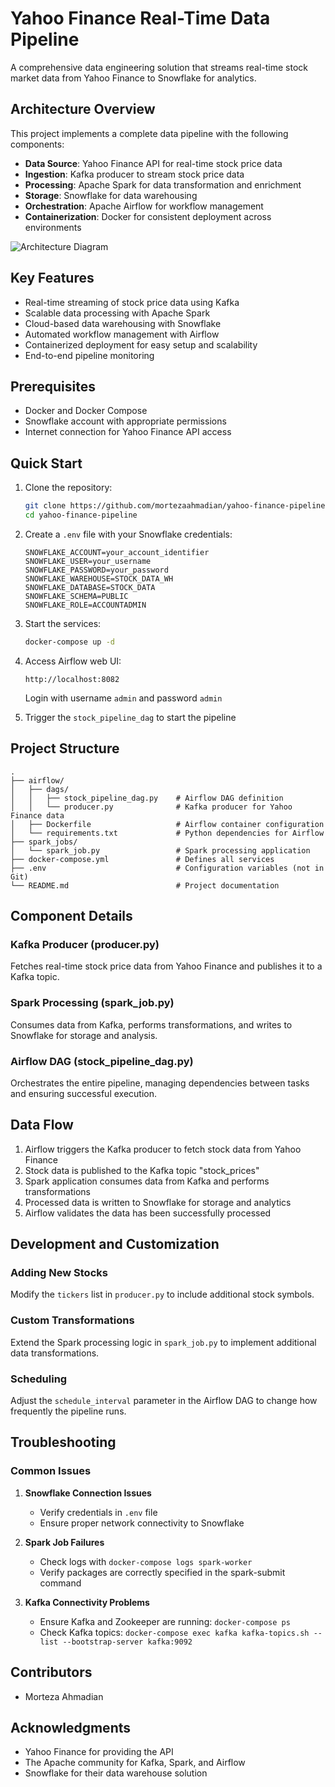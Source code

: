 # Yahoo Finance Real-Time Data Pipeline

A comprehensive data engineering solution that streams real-time stock market data from Yahoo Finance to Snowflake for analytics.

## Architecture Overview

This project implements a complete data pipeline with the following components:

- **Data Source**: Yahoo Finance API for real-time stock price data
- **Ingestion**: Kafka producer to stream stock price data
- **Processing**: Apache Spark for data transformation and enrichment
- **Storage**: Snowflake for data warehousing
- **Orchestration**: Apache Airflow for workflow management
- **Containerization**: Docker for consistent deployment across environments

![Architecture Diagram](https://via.placeholder.com/800x400?text=Yahoo+Finance+Pipeline+Architecture)

## Key Features

- Real-time streaming of stock price data using Kafka
- Scalable data processing with Apache Spark
- Cloud-based data warehousing with Snowflake
- Automated workflow management with Airflow
- Containerized deployment for easy setup and scalability
- End-to-end pipeline monitoring

## Prerequisites

- Docker and Docker Compose
- Snowflake account with appropriate permissions
- Internet connection for Yahoo Finance API access

## Quick Start

1. Clone the repository:
   ```bash
   git clone https://github.com/mortezaahmadian/yahoo-finance-pipeline.git
   cd yahoo-finance-pipeline
   ```

2. Create a `.env` file with your Snowflake credentials:
   ```
   SNOWFLAKE_ACCOUNT=your_account_identifier
   SNOWFLAKE_USER=your_username
   SNOWFLAKE_PASSWORD=your_password
   SNOWFLAKE_WAREHOUSE=STOCK_DATA_WH
   SNOWFLAKE_DATABASE=STOCK_DATA
   SNOWFLAKE_SCHEMA=PUBLIC
   SNOWFLAKE_ROLE=ACCOUNTADMIN
   ```

3. Start the services:
   ```bash
   docker-compose up -d
   ```

4. Access Airflow web UI:
   ```
   http://localhost:8082
   ```
   Login with username `admin` and password `admin`

5. Trigger the `stock_pipeline_dag` to start the pipeline

## Project Structure

```
.
├── airflow/
│   ├── dags/
│   │   ├── stock_pipeline_dag.py    # Airflow DAG definition
│   │   └── producer.py              # Kafka producer for Yahoo Finance data
│   ├── Dockerfile                   # Airflow container configuration
│   └── requirements.txt             # Python dependencies for Airflow
├── spark_jobs/
│   └── spark_job.py                 # Spark processing application
├── docker-compose.yml               # Defines all services
├── .env                             # Configuration variables (not in Git)
└── README.md                        # Project documentation
```

## Component Details

### Kafka Producer (producer.py)
Fetches real-time stock price data from Yahoo Finance and publishes it to a Kafka topic.

### Spark Processing (spark_job.py)
Consumes data from Kafka, performs transformations, and writes to Snowflake for storage and analysis.

### Airflow DAG (stock_pipeline_dag.py)
Orchestrates the entire pipeline, managing dependencies between tasks and ensuring successful execution.

## Data Flow

1. Airflow triggers the Kafka producer to fetch stock data from Yahoo Finance
2. Stock data is published to the Kafka topic "stock_prices"
3. Spark application consumes data from Kafka and performs transformations
4. Processed data is written to Snowflake for storage and analytics
5. Airflow validates the data has been successfully processed

## Development and Customization

### Adding New Stocks
Modify the `tickers` list in `producer.py` to include additional stock symbols.

### Custom Transformations
Extend the Spark processing logic in `spark_job.py` to implement additional data transformations.

### Scheduling
Adjust the `schedule_interval` parameter in the Airflow DAG to change how frequently the pipeline runs.

## Troubleshooting

### Common Issues

1. **Snowflake Connection Issues**
   - Verify credentials in `.env` file
   - Ensure proper network connectivity to Snowflake

2. **Spark Job Failures**
   - Check logs with `docker-compose logs spark-worker`
   - Verify packages are correctly specified in the spark-submit command

3. **Kafka Connectivity Problems**
   - Ensure Kafka and Zookeeper are running: `docker-compose ps`
   - Check Kafka topics: `docker-compose exec kafka kafka-topics.sh --list --bootstrap-server kafka:9092`

## Contributors

- Morteza Ahmadian

## Acknowledgments

- Yahoo Finance for providing the API
- The Apache community for Kafka, Spark, and Airflow
- Snowflake for their data warehouse solution
